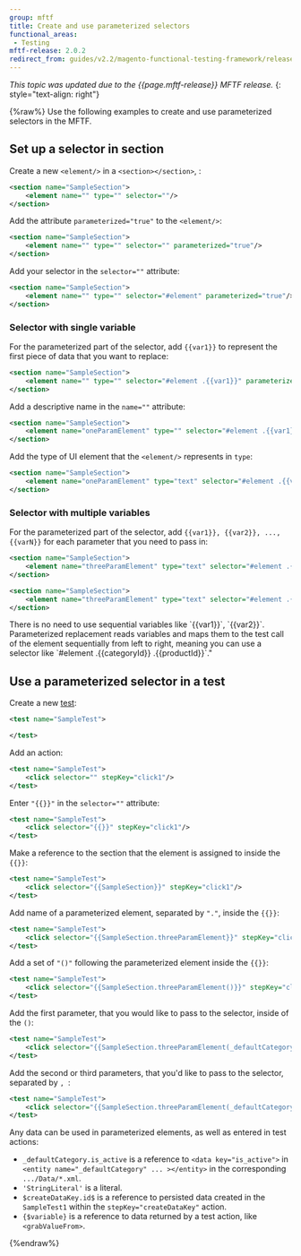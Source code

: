 ```yaml
---
group: mftf
title: Create and use parameterized selectors
functional_areas:
 - Testing
mftf-release: 2.0.2
redirect_from: guides/v2.2/magento-functional-testing-framework/release-2/section/parameterized-selectors.html
---
```


_This topic was updated due to the {{page.mftf-release}} MFTF release._
{: style="text-align: right"}

{%raw%}
Use the following examples to create and use parameterized selectors in the MFTF.

## Set up a selector in section

Create a new `<element/>` in a `<section></section>`, :

```xml
<section name="SampleSection">
    <element name="" type="" selector=""/>
</section>
```

Add the attribute `parameterized="true"` to the `<element/>`:

```xml
<section name="SampleSection">
    <element name="" type="" selector="" parameterized="true"/>
</section>
```

Add your selector in the `selector=""` attribute:

```xml
<section name="SampleSection">
    <element name="" type="" selector="#element" parameterized="true"/>
</section>
```

### Selector with single variable

For the parameterized part of the selector, add `{{var1}}` to represent the first piece of data that you want to replace:

```xml
<section name="SampleSection">
    <element name="" type="" selector="#element .{{var1}}" parameterized="true"/>
</section>
```

Add a descriptive name in the `name=""` attribute:

```xml
<section name="SampleSection">
    <element name="oneParamElement" type="" selector="#element .{{var1}}" parameterized="true"/>
</section>
```

Add the type of UI element that the `<element/>` represents in `type`:

```xml
<section name="SampleSection">
    <element name="oneParamElement" type="text" selector="#element .{{var1}}" parameterized="true"/>
</section>
```

### Selector with multiple variables

For the parameterized part of the selector, add `{{var1}}, {{var2}}, ..., {{varN}}` for each parameter that you need to pass in:

```xml
<section name="SampleSection">
    <element name="threeParamElement" type="text" selector="#element .{{var1}} .{{var2}}" parameterized="true"/>
</section>
```

```xml
<section name="SampleSection">
    <element name="threeParamElement" type="text" selector="#element .{{var1}} .{{var2}}-{{var3}}" parameterized="true"/>
</section>
```

<div class="bs-callout bs-callout-info" id="info" markdown="1">
There is no need to use sequential variables like `{{var1}}`, `{{var2}}`. Parameterized replacement reads variables and maps them to the test call of the element sequentially from left to right, meaning you can use a selector like `#element .{{categoryId}} .{{productId}}`."
</div>

## Use a parameterized selector in a test

Create a new [test](../test.html):

```xml
<test name="SampleTest">

</test>
```

Add an action:

```xml
<test name="SampleTest">
    <click selector="" stepKey="click1"/>
</test>
```

Enter `"{{}}"` in the `selector=""` attribute:

```xml
<test name="SampleTest">
    <click selector="{{}}" stepKey="click1"/>
</test>
```

Make a reference to the section that the element is assigned to inside the `{{}}`:

```xml
<test name="SampleTest">
    <click selector="{{SampleSection}}" stepKey="click1"/>
</test>
```

Add name of a parameterized element, separated by `"."`, inside the `{{}}`:

```xml
<test name="SampleTest">
    <click selector="{{SampleSection.threeParamElement}}" stepKey="click1"/>
</test>
```

Add a set of `"()"` following the parameterized element inside the `{{}}`:

```xml
<test name="SampleTest">
    <click selector="{{SampleSection.threeParamElement()}}" stepKey="click1"/>
</test>
```

Add the first parameter, that you would like to pass to the selector, inside of the `()`:

```xml
<test name="SampleTest">
    <click selector="{{SampleSection.threeParamElement(_defaultCategory.is_active)}}" stepKey="click1"/>
</test>
```

Add the second or third parameters, that you'd like to pass to the selector, separated by `, `:

```xml
<test name="SampleTest">
    <click selector="{{SampleSection.threeParamElement(_defaultCategory.is_active,'StringLiteral',$createDataKey.id$)}}" stepKey="click1"/>
</test>
```

Any data can be used in parameterized elements, as well as entered in test actions:

* `_defaultCategory.is_active` is a reference to `<data key="is_active">` in `<entity name="_defaultCategory" ... ></entity>` in the corresponding `.../Data/*.xml`.
* `'StringLiteral'` is a literal.
* `$createDataKey.id$` is a reference to persisted data created in the `SampleTest1` within the `stepKey="createDataKey"` action.
* `{$variable}` is a reference to data returned by a test action, like `<grabValueFrom>`.

{%endraw%}


